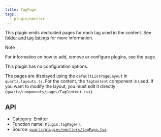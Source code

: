 ```yaml
---
title: TagPage
tags:
  - plugin/emitter
---
```


This plugin emits dedicated pages for each tag used in the content. See [folder and tag listings](folder%20and%20tag%20listings.md) for more information.

> [!note]
> For information on how to add, remove or configure plugins, see the [](configuration.md#Plugins|Configuration) page.

This plugin has no configuration options.

The pages are displayed using the `defaultListPageLayout` in `quartz.layouts.ts`. For the content, the `TagContent` component is used. If you want to modify the layout, you must edit it directly (`quartz/components/pages/TagContent.tsx`).

## API

- Category: Emitter
- Function name: `Plugin.TagPage()`.
- Source: [`quartz/plugins/emitters/tagPage.tsx`](https://github.com/jackyzha0/quartz/blob/v4/quartz/plugins/emitters/tagPage.tsx).
